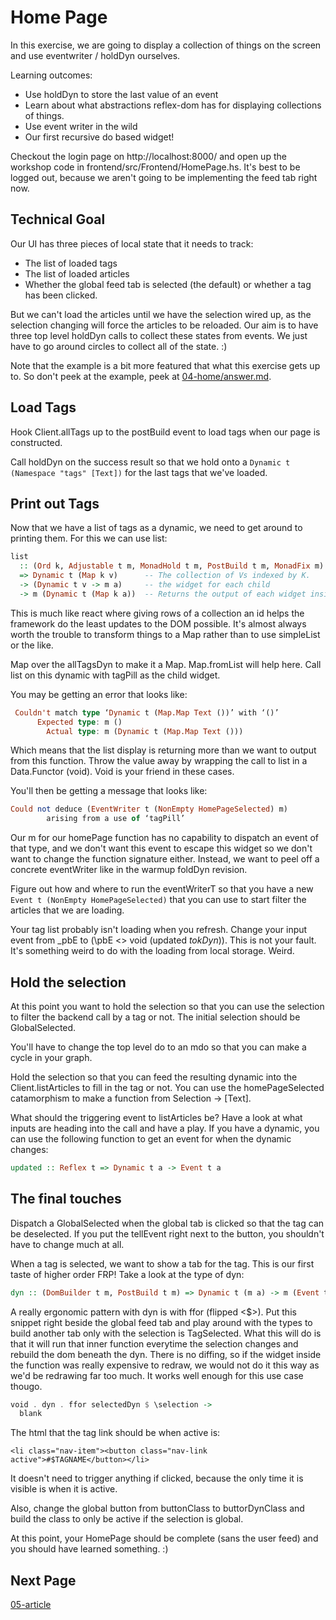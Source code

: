 # Home Page

In this exercise, we are going to display a collection of things on the screen and use eventwriter / holdDyn ourselves.

Learning outcomes:
- Use holdDyn to store the last value of an event
- Learn about what abstractions reflex-dom has for displaying collections of things.
- Use event writer in the wild
- Our first recursive do based widget!

Checkout the login page on http://localhost:8000/ and open up the workshop code in frontend/src/Frontend/HomePage.hs. It's best to be logged out, because we aren't going to be implementing the feed tab right now.

## Technical Goal

Our UI has three pieces of local state that it needs to track:
- The list of loaded tags
- The list of loaded articles
- Whether the global feed tab is selected (the default) or whether a tag has been clicked.

But we can't load the articles until we have the selection wired up, as the selection changing will force the articles to be reloaded.
Our aim is to have three top level holdDyn calls to collect these states from events. We just have to go around circles to collect all of the state. :)

Note that the example is a bit more featured that what this exercise gets up to. So don't peek at the example, peek at [04-home/answer.md](./04-home/answer.md).

## Load Tags

Hook Client.allTags up to the postBuild event to load tags when our page is constructed.

Call holdDyn on the success result so that we hold onto a `Dynamic t (Namespace "tags" [Text])` for the last tags that we've loaded.

## Print out Tags

Now that we have a list of tags as a dynamic, we need to get around to printing them. For this we can use list:

```haskell
list
  :: (Ord k, Adjustable t m, MonadHold t m, PostBuild t m, MonadFix m)
  => Dynamic t (Map k v)      -- The collection of Vs indexed by K.
  -> (Dynamic t v -> m a)     -- the widget for each child
  -> m (Dynamic t (Map k a))  -- Returns the output of each widget inside a dynamic map.
```

This is much like react where giving rows of a collection an id helps the framework do the least updates to the DOM possible. It's almost always worth the trouble to transform things to a Map rather than to use simpleList or the like.

Map over the allTagsDyn to make it a Map. Map.fromList will help here. Call list on this dynamic with tagPill as the child widget.

You may be getting an error that looks like:
```haskell
 Couldn't match type ‘Dynamic t (Map.Map Text ())’ with ‘()’
      Expected type: m ()
        Actual type: m (Dynamic t (Map.Map Text ()))
```
Which means that the list display is returning more than we want to output from this function. Throw the value away by wrapping the call to list in a Data.Functor (void). Void is your friend in these cases.

You'll then be getting a message that looks like:

```haskell
Could not deduce (EventWriter t (NonEmpty HomePageSelected) m)
        arising from a use of ‘tagPill’
```

Our m for our homePage function has no capability to dispatch an event of that type, and we don't want this event to escape this widget so we don't want to change the function signature either. Instead, we want to peel off a concrete eventWriter like in the warmup foldDyn revision.

Figure out how and where to run the eventWriterT so that you have a new `Event t (NonEmpty HomePageSelected)` that you can use to start filter the articles that we are loading.

Your tag list probably isn't loading when you refresh. Change your input event from \_pbE to (\pbE <> void (updated _tokDyn_)). This is not your fault. It's something weird to do with the loading from local storage. Weird.

## Hold the selection

At this point you want to hold the selection so that you can use the selection to filter the backend call by a tag or not. The initial selection should be GlobalSelected.

You'll have to change the top level do to an mdo so that you can make a cycle in your graph.

Hold the selection so that you can feed the resulting dynamic into the Client.listArticles to fill in the tag or not. You can use the homePageSelected catamorphism to make a function from Selection -> [Text].

What should the triggering event to listArticles be? Have a look at what inputs are heading into the call and have a play. If you have a dynamic, you can use the following function to get an event for when the dynamic changes:

```haskell
updated :: Reflex t => Dynamic t a -> Event t a
```

## The final touches

Dispatch a GlobalSelected when the global tab is clicked so that the tag can be deselected. If you put the tellEvent right next to the button, you shouldn't have to change much at all.

When a tag is selected, we want to show a tab for the tag. This is our first taste of higher order FRP! Take a look at the type of dyn:

```haskell
dyn :: (DomBuilder t m, PostBuild t m) => Dynamic t (m a) -> m (Event t a)
```

A really ergonomic pattern with dyn is with ffor (flipped <$>). Put this snippet right beside the global feed tab and play around with the types to build another tab only with the selection is TagSelected. What this will do is that it will run that inner function everytime the selection changes and rebuild the dom beneath the dyn. There is no diffing, so if the widget inside the function was really expensive to redraw, we would not do it this way as we'd be redrawing far too much. It works well enough for this use case thougo.

```haskell
void . dyn . ffor selectedDyn $ \selection ->
  blank
```

The html that the tag link should be when active is:
```
<li class="nav-item"><button class="nav-link active">#$TAGNAME</button></li>
```
It doesn't need to trigger anything if clicked, because the only time it is visible is when it is active.

Also, change the global button from buttonClass to buttorDynClass and build the class to only be active if the selection is global.

At this point, your HomePage should be complete (sans the user feed) and you should have learned something. :)

## Next Page

[05-article](./05-article.md)
